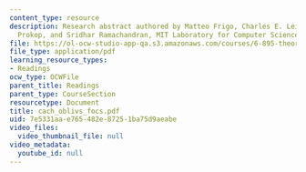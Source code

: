 ```yaml
---
content_type: resource
description: Research abstract authored by Matteo Frigo, Charles E. Leiserson, Harold
  Prokop, and Sridhar Ramachandran, MIT Laboratory for Computer Science.
file: https://ol-ocw-studio-app-qa.s3.amazonaws.com/courses/6-895-theory-of-parallel-systems-sma-5509-fall-2003/7e5331aae765482e87251ba75d9aeabe_cach_oblivs_focs.pdf
file_type: application/pdf
learning_resource_types:
- Readings
ocw_type: OCWFile
parent_title: Readings
parent_type: CourseSection
resourcetype: Document
title: cach_oblivs_focs.pdf
uid: 7e5331aa-e765-482e-8725-1ba75d9aeabe
video_files:
  video_thumbnail_file: null
video_metadata:
  youtube_id: null
---
```

